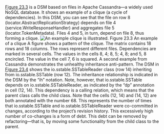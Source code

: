 [Figure 23.3](ch23.xhtml#ch23fig03) is a DSM based on files in Apache Cassandra—a widely used NoSQL database. It shows an example of a clique (a cycle of dependencies). In this DSM, you can see that the file on row 8 (locator.AbstractReplicationStrategy) depends on file 4 (service.WriteResponseHandler) and aggregates file 5 (locator.TokenMetadata). Files 4 and 5, in turn, depend on file 8, thus forming a clique. ![An example clique is illustrated.](graphics/23fig03.jpg) Figure 23.3 An example of a clique A figure shows a pattern of the clique. The matrix contains 18 rows and 18 columns. The rows represent different files. Dependencies are marked in several cells. The values in the cells 8, 4; 8, 5; 4, 8; and 5, 8 encircled. The value in the cell 7, 6 is squared. A second example from Cassandra demonstrates the unhealthy inheritance anti-pattern. The DSM in [Figure 23.4](ch23.xhtml#ch23fig04) shows the io.sstable.SSTableReader class (row 14) inheriting from io.sstable.SSTable (row 12). The inheritance relationship is indicated in the DSM by the “ih” notation. Note, however, that io.sstable.SSTable depends on io.sstable.SSTableReader, as indicated by the “dp” annotation in cell (12, 14). This dependency is a calling relation, which means that the parent class calls the child class. Note that the cells (12, 14) and (14, 12) are both annotated with the number 68. This represents the number of times that io.sstable.SSTable and io.sstable.SSTableReader were co-committed in changes, according to the project’s revision history. This excessively high number of co-changes is a form of debt. This debt can be removed by refactoring—that is, by moving some functionality from the child class to the parent.